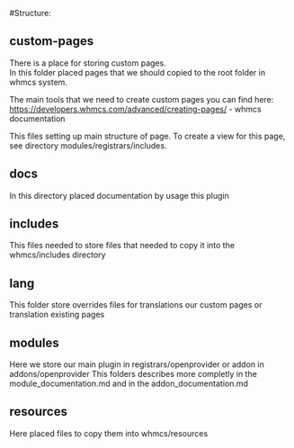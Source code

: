 #Structure:

## custom-pages
There is a place for storing custom pages.  
In this folder placed pages that we should copied to the root folder
in whmcs system. 

The main tools that we need to create custom pages you can find here:
https://developers.whmcs.com/advanced/creating-pages/ - whmcs documentation

This files setting up main structure of page.
To create a view for this page, see directory modules/registrars/includes.

## docs
In this directory placed documentation by usage this plugin

## includes
This files needed to store files that needed to copy it into 
the whmcs/includes directory

## lang
This folder store overrides files for translations our custom pages
or translation existing pages

## modules
Here we store our main plugin in registrars/openprovider
or addon in addons/openprovider
This folders describes more completly in the module_documentation.md
and in the addon_documentation.md

## resources
Here placed files to copy them into whmcs/resources
